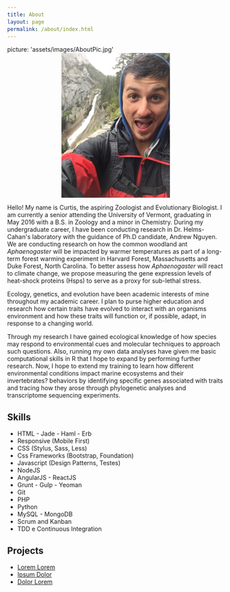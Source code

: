 ```yaml
---
title: About
layout: page
permalink: /about/index.html
---
```

<style>
img { width: 50%; margin: 0 auto; display: block; }
</style>

picture: 'assets/images/AboutPic.jpg'
![Profile Image](assets/images/AboutPic.jpg)

<p>Hello! My name is Curtis, the aspiring Zoologist and Evolutionary Biologist. I am currently a senior attending the University of Vermont, graduating in May 2016 with a B.S. in Zoology and a minor in Chemistry. During my undergraduate career, I have been conducting research in Dr. Helms-Cahan's laboratory with the guidance of Ph.D candidate, Andrew Nguyen. We are conducting research on how the common woodland ant <i>Aphaenogaster</i> will be impacted by warmer temperatures as part of a long-term forest warming experiment in Harvard Forest, Massachusetts and Duke Forest, North Carolina. To better assess how <i>Aphaenogaster</i> will react to climate change, we propose measuring the gene expression levels of heat-shock proteins (Hsps) to serve as a proxy for sub-lethal stress.</p>

<p>  
 Ecology, genetics, and evolution have been academic interests of mine throughout my academic career. I plan to purse higher education and research how certain traits have evolved to interact with an organisms environment and how these traits will function or, if possible, adapt, in response to a changing world. 
</p>

<p>Through my research I have gained ecological knowledge of how species may respond to environmental cues and molecular techniques to approach such questions. Also, running my own data analyses have given me basic computational skills in R that I hope to expand by performing further research. Now, I hope to extend my training to learn how different environmental conditions impact marine ecosystems and their invertebrates? behaviors by identifying specific genes associated with traits and tracing how they arose through phylogenetic analyses and transcriptome sequencing experiments.</p>

<h2>Skills</h2>

<ul class="skill-list">
	<li>HTML - Jade - Haml - Erb</li>
	<li>Responsive (Mobile First)</li>
	<li>CSS (Stylus, Sass, Less)</li>
	<li>Css Frameworks (Bootstrap, Foundation)</li>
	<li>Javascript (Design Patterns, Testes)</li>
	<li>NodeJS</li>
	<li>AngularJS - ReactJS</li>
	<li>Grunt - Gulp - Yeoman</li>
	<li>Git</li>
	<li>PHP</li>
	<li>Python</li>
	<li>MySQL - MongoDB</li>
	<li>Scrum and Kanban</li>
	<li>TDD e Continuous Integration</li>
</ul>

<h2>Projects</h2>

<ul>
	<li><a href="https://github.com/">Lorem Lorem</a></li>
	<li><a href="https://github.com/">Ipsum Dolor</a></li>
	<li><a href="https://github.com/">Dolor Lorem</a></li>
</ul>
